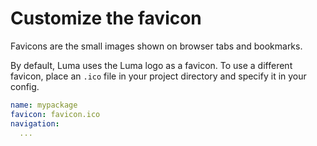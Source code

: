 # Customize the favicon

Favicons are the small images shown on browser tabs and bookmarks.

By default, Luma uses the Luma logo as a favicon. To use a different favicon, place an 
`.ico` file in your project directory and specify it in your config.

```yaml
name: mypackage
favicon: favicon.ico
navigation:
  ...
```

